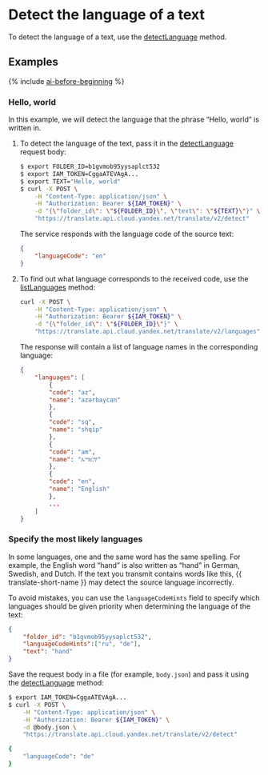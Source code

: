 # Detect the language of a text

To detect the language of a text, use the [detectLanguage](../api-ref/Translation/detectLanguage) method.

## Examples

{% include [ai-before-beginning](../../_includes/ai-before-beginning.md) %}

### Hello, world

In this example, we will detect the language that the phrase <q>Hello, world</q> is written in.

1. To detect the language of the text, pass it in the [detectLanguage](../api-ref/Translation/detectLanguage) request body:

    ```bash
    $ export FOLDER_ID=b1gvmob95yysaplct532
    $ export IAM_TOKEN=CggaATEVAgA...
    $ export TEXT="Hello, world"
    $ curl -X POST \
        -H "Content-Type: application/json" \
        -H "Authorization: Bearer ${IAM_TOKEN}" \
        -d "{\"folder_id\": \"${FOLDER_ID}\", \"text\": \"${TEXT}\"}" \
        "https://translate.api.cloud.yandex.net/translate/v2/detect"
    ```

    The service responds with the language code of the source text:

    ```json
    {
        "languageCode": "en"
    }
    ```

1. To find out what language corresponds to the received code, use the [listLanguages](../api-ref/Translation/listLanguages) method:

    ```bash
    curl -X POST \
        -H "Content-Type: application/json" \
        -H "Authorization: Bearer ${IAM_TOKEN}" \
        -d "{\"folder_id\": \"${FOLDER_ID}\"}" \
        "https://translate.api.cloud.yandex.net/translate/v2/languages"
    ```

    The response will contain a list of language names in the corresponding language:

    ```json
    {
        "languages": [
            {
            "code": "az",
            "name": "azərbaycan"
            },
            {
            "code": "sq",
            "name": "shqip"
            },
            {
            "code": "am",
            "name": "አማርኛ"
            },
            {
            "code": "en",
            "name": "English"
            },
            ...
        ]
    }
    ```

### Specify the most likely languages

In some languages, one and the same word has the same spelling. For example, the English word <q>hand</q> is also written as <q>hand</q> in German, Swedish, and Dutch. If the text you transmit contains words like this, {{ translate-short-name }} may detect the source language incorrectly.

To avoid mistakes, you can use the `languageCodeHints` field to specify which languages should be given priority when determining the language of the text:

```json
{
    "folder_id": "b1gvmob95yysaplct532",
    "languageCodeHints":["ru", "de"],
    "text": "hand"
}
```

Save the request body in a file (for example, `body.json`) and pass it using the [detectLanguage](../api-ref/Translation/detectLanguage) method:

```bash
$ export IAM_TOKEN=CggaATEVAgA...
$ curl -X POST \
    -H "Content-Type: application/json" \
    -H "Authorization: Bearer ${IAM_TOKEN}" \
    -d @body.json \
    "https://translate.api.cloud.yandex.net/translate/v2/detect"

{
    "languageCode": "de"
}
```

